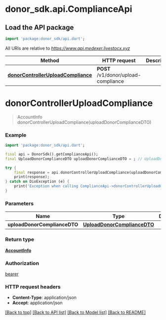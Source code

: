 # donor_sdk.api.ComplianceApi

## Load the API package
```dart
import 'package:donor_sdk/api.dart';
```

All URIs are relative to *https://www.api.medexer.livestocx.xyz*

Method | HTTP request | Description
------------- | ------------- | -------------
[**donorControllerUploadCompliance**](ComplianceApi.md#donorcontrolleruploadcompliance) | **POST** /v1/donor/upload-compliance | 


# **donorControllerUploadCompliance**
> AccountInfo donorControllerUploadCompliance(uploadDonorComplianceDTO)



### Example
```dart
import 'package:donor_sdk/api.dart';

final api = DonorSdk().getComplianceApi();
final UploadDonorComplianceDTO uploadDonorComplianceDTO = ; // UploadDonorComplianceDTO | 

try {
    final response = api.donorControllerUploadCompliance(uploadDonorComplianceDTO);
    print(response);
} catch on DioException (e) {
    print('Exception when calling ComplianceApi->donorControllerUploadCompliance: $e\n');
}
```

### Parameters

Name | Type | Description  | Notes
------------- | ------------- | ------------- | -------------
 **uploadDonorComplianceDTO** | [**UploadDonorComplianceDTO**](UploadDonorComplianceDTO.md)|  | 

### Return type

[**AccountInfo**](AccountInfo.md)

### Authorization

[bearer](../README.md#bearer)

### HTTP request headers

 - **Content-Type**: application/json
 - **Accept**: application/json

[[Back to top]](#) [[Back to API list]](../README.md#documentation-for-api-endpoints) [[Back to Model list]](../README.md#documentation-for-models) [[Back to README]](../README.md)

